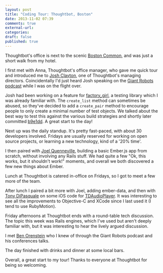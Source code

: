 ```yaml
---
layout: post
title: "Coding Tour: Thoughtbot, Boston"
date: 2013-11-02 07:39
comments: true
external-url:
categories:
draft: false
published: true
---
```

Thoughtbot's office is next to the scenic [Boston Common][8], and was just a short walk from my hotel.

I first met with Anna, Thoughtbot's office manager, who gave me quick tour and introduced me to [Josh Clayton][4], one of Thoughtbot's managing directors. Coincidentally I'd just heard Josh speaking on the [Giant Robots podcast][10] while I was on the flight over.

Josh had been working on a feature for [factory_girl][1], a testing library which I was already familiar with. The `create_list` method can sometimes be abused, so they've decided to add a `create_pair` method to encourage people to only create a minimal number of test objects. We talked about the best way to test this against the various build strategies and shortly later committed [b9e1dd][2]. A great start to the day!

Next up was the daily standup. It's pretty fast-paced, with about 30 developers involved. Fridays are usually reserved for working on open source projects, or learning a new technology, kind of a '20% time'.

I then paired with [Joel Quenneville][5], building a basic Ember.js app from scratch, without involving any Rails stuff. We had quite a few "Ok, this works, but it shouldn't work!" moments, and overall we both discovered a few new things about Ember.

Lunch at Thoughtbot is catered in-office on Fridays, so I got to meet a few more of the team.

After lunch I paired a bit more with Joel, adding ember-data, and then with [Tony DiPasquale][7] on some iOS code for [TDAudioPlayer][6]. It was interesting to see all the improvements to Objective-C and XCode since I last used it (I tend to use RubyMotion).

Friday afternoons at Thoughtbot ends with a round-table tech discussion. The topic this week was Rails engines, which I've used but aren't deeply familiar with, but it was interesting to hear the lively argued discussion.

I met [Ben Orenstein][9] who I knew of through the Giant Robots podcast and his conferences talks.

The day finished with drinks and dinner at some local bars.

Overall, a great start to my tour! Thanks to everyone at Thoughtbot for being so welcoming.

[1]: http://github.com/thoughtbot/factory_girl
[2]: https://github.com/thoughtbot/factory_girl/commit/b9e1dde7e8bb4497a711487641e751a310fdf996
[4]: https://twitter.com/joshuaclayton
[5]: https://twitter.com/joelquen
[6]: https://github.com/tonyd256/TDAudioPlayer
[7]: https://twitter.com/TonyD256
[8]: http://en.wikipedia.org/wiki/Boston_Common
[9]: https://twitter.com/r00k
[10]: http://podcasts.thoughtbot.com/giantrobots
